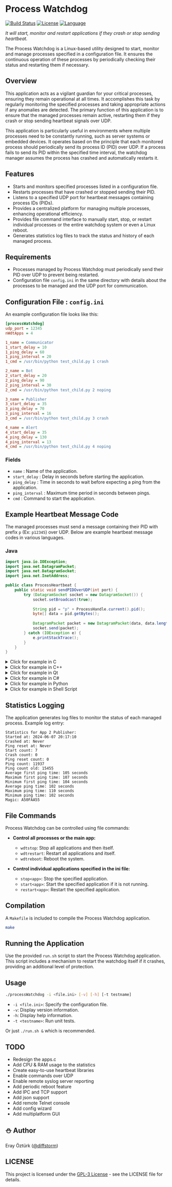 # Process Watchdog

[![Build Status](https://github.com/diffstorm/processWatchdog/actions/workflows/c-cpp.yml/badge.svg)](https://github.com/diffstorm/processWatchdog/actions)
[![License](https://img.shields.io/github/license/diffstorm/processWatchdog)](https://github.com/diffstorm/processWatchdog/blob/main/LICENSE)
[![Language](https://img.shields.io/github/languages/top/diffstorm/processWatchdog)](https://github.com/diffstorm/processWatchdog)

_It will start, monitor and restart applications if they crash or stop sending heartbeat._

The Process Watchdog is a Linux-based utility designed to start, monitor and manage processes specified in a configuration file. It ensures the continuous operation of these processes by periodically checking their status and restarting them if necessary.

## Overview
This application acts as a vigilant guardian for your critical processes, ensuring they remain operational at all times. It accomplishes this task by regularly monitoring the specified processes and taking appropriate actions if any anomalies are detected. The primary function of this application is to ensure that the managed processes remain active, restarting them if they crash or stop sending heartbeat signals over UDP.

This application is particularly useful in environments where multiple processes need to be constantly running, such as server systems or embedded devices. It operates based on the principle that each monitored process should periodically send its process ID (PID) over UDP. If a process fails to send its PID within the specified time interval, the watchdog manager assumes the process has crashed and automatically restarts it.

## Features
- Starts and monitors specified processes listed in a configuration file.
- Restarts processes that have crashed or stopped sending their PID.
- Listens to a specified UDP port for heartbeat messages containing process IDs (PIDs).
- Provides a centralized platform for managing multiple processes, enhancing operational efficiency.
- Provides file command interface to manually start, stop, or restart individual processes or the entire watchdog system or even a Linux reboot.
- Generates statistics log files to track the status and history of each managed process.

## Requirements
- Processes managed by Process Watchdog must periodically send their PID over UDP to prevent being restarted.
- Configuration file `config.ini` in the same directory with details about the processes to be managed and the UDP port for communication.

## Configuration File : `config.ini`
An example configuration file looks like this:

```ini
[processWatchdog]
udp_port = 12345
nWdtApps = 4

1_name = Communicator
1_start_delay = 10
1_ping_delay = 60
1_ping_interval = 20
1_cmd = /usr/bin/python test_child.py 1 crash

2_name = Bot
2_start_delay = 20
2_ping_delay = 90
2_ping_interval = 30
2_cmd = /usr/bin/python test_child.py 2 noping

3_name = Publisher
3_start_delay = 35
3_ping_delay = 70
3_ping_interval = 16
3_cmd = /usr/bin/python test_child.py 3 crash

4_name = Alert
4_start_delay = 35
4_ping_delay = 130
4_ping_interval = 13
4_cmd = /usr/bin/python test_child.py 4 noping
```

### Fields
- `name` : Name of the application.
- `start_delay` : Delay in seconds before starting the application.
- `ping_delay` : Time in seconds to wait before expecting a ping from the application.
- `ping_interval` : Maximum time period in seconds between pings.
- `cmd` : Command to start the application.

## Example Heartbeat Message Code
The managed processes must send a message containing their PID with prefix `p` (Ex: `p12345`) over UDP. Below are example heartbeat message codes in various languages.

### Java
```java
import java.io.IOException;
import java.net.DatagramPacket;
import java.net.DatagramSocket;
import java.net.InetAddress;

public class ProcessHeartbeat {
    public static void sendPIDOverUDP(int port) {
        try (DatagramSocket socket = new DatagramSocket()) {
            socket.setBroadcast(true);
            
            String pid = "p" + ProcessHandle.current().pid();
            byte[] data = pid.getBytes();
            
            DatagramPacket packet = new DatagramPacket(data, data.length, InetAddress.getByName("127.0.0.255"), port);
            socket.send(packet);            
        } catch (IOException e) {
            e.printStackTrace();
        }
    }
}
```

<details>
  <summary>Click for example in C</summary>

### C
```c
#include <stdio.h>
#include <stdlib.h>
#include <string.h>
#include <sys/socket.h>
#include <netinet/in.h>
#include <arpa/inet.h>
#include <unistd.h>

void sendPIDOverUDP(int port) {
    int sockfd;
    struct sockaddr_in addr;
    socklen_t addr_len = sizeof(addr);
    
    // Get the current process ID
    pid_t pid = getpid();
    char pid_str[20];
    sprintf(pid_str, "p%d", pid);
    
    sockfd = socket(AF_INET, SOCK_DGRAM, 0);
    if (sockfd < 0) {
        perror("socket creation failed");
        exit(EXIT_FAILURE);
    }
    
    memset(&addr, 0, addr_len);
    addr.sin_family = AF_INET;
    addr.sin_port = htons(port);
    addr.sin_addr.s_addr = inet_addr("127.0.0.255");
    
    if (sendto(sockfd, pid_str, strlen(pid_str), 0, (struct sockaddr *)&addr, addr_len) < 0) {
        perror("sendto failed");
    }
    
    close(sockfd);
}
```
</details>
<details>
  <summary>Click for example in C++</summary>

### C++
```cpp
#include <iostream>
#include <string>
#include <cstring>
#include <sys/socket.h>
#include <netinet/in.h>
#include <arpa/inet.h>
#include <unistd.h>
#include <cstdlib>

void sendPIDOverUDP(int port) {
    int sockfd;
    struct sockaddr_in addr;
    socklen_t addr_len = sizeof(addr);
    
    // Get the current process ID
    pid_t pid = getpid();
    std::string pid_str = "p" + std::to_string(pid);
    const char* pid_data = pid_str.c_str();
    
    sockfd = socket(AF_INET, SOCK_DGRAM, 0);
    if (sockfd < 0) {
        perror("socket creation failed");
        exit(EXIT_FAILURE);
    }
    
    memset(&addr, 0, addr_len);
    addr.sin_family = AF_INET;
    addr.sin_port = htons(port);
    addr.sin_addr.s_addr = inet_addr("127.0.0.255");
    
    if (sendto(sockfd, pid_data, strlen(pid_data), 0, (struct sockaddr *)&addr, addr_len) < 0) {
        perror("sendto failed");
    }
    
    close(sockfd);
}
```
</details>
<details>
  <summary>Click for example in Qt</summary>

### Qt (C++)
```cpp
#include <QCoreApplication>
#include <QUdpSocket>
#include <QHostAddress>
#include <QByteArray>
#include <QProcess>

void sendPIDOverUDP(int port)
{
    QString host = "127.0.0.255";
    QString pid = "p" + QString::number(QCoreApplication::applicationPid());
    QByteArray data = pid.toUtf8();

    QUdpSocket socket;
    socket.bind(QHostAddress::AnyIPv4, port, QUdpSocket::ShareAddress);

    socket.writeDatagram(data, QHostAddress(host), port);

    socket.close();
}
```
</details>
<details>
  <summary>Click for example in C#</summary>

### C#
```csharp
using System;
using System.Net;
using System.Net.Sockets;

public class Program
{
    public static void SendPIDOverUDP(int port)
    {
        try
        {
            string host = "127.0.0.255";
            string pid = "p" + System.Diagnostics.Process.GetCurrentProcess().Id.ToString();
            byte[] data = System.Text.Encoding.ASCII.GetBytes(pid);

            using (UdpClient client = new UdpClient())
            {
                client.EnableBroadcast = true;
                client.Send(data, data.Length, new IPEndPoint(IPAddress.Parse(host), port));
            }
        }
        catch (Exception e)
        {
            Console.WriteLine("Exception: " + e.Message);
        }
    }
}
```
</details>
<details>
  <summary>Click for example in Python</summary>

### Python
```python
import socket
import os

def send_pid_over_udp(port):
    try:
        host = '127.0.0.255'
        pid = f"p{os.getpid()}"
        data = pid.encode()

        sock = socket.socket(socket.AF_INET, socket.SOCK_DGRAM)
        sock.setsockopt(socket.SOL_SOCKET, socket.SO_BROADCAST, 1)
        sock.sendto(data, (host, port))
        sock.close()
        
    except Exception as e:
        print(f"Exception: {e}")
```
</details>
<details>
  <summary>Click for example in Shell Script</summary>

### Shell Script
```bash
#!/bin/bash

send_pid_over_udp() {
    local port=$1
    local host="127.0.0.255"
    local pid="p$$"  # $$ gives the PID of the current shell process

    echo -n "$pid" | socat - UDP-DATAGRAM:$host:$port,broadcast
}
```
</details>

## Statistics Logging
The application generates log files to monitor the status of each managed process. Example log entry:

```
Statistics for App 2 Publisher:
Started at: 2024-06-07 20:17:10
Crashed at: Never
Ping reset at: Never
Start count: 7
Crash count: 0
Ping reset count: 0
Ping count: 11937
Ping count old: 15455
Average first ping time: 105 seconds
Maximum first ping time: 107 seconds
Minimum first ping time: 104 seconds
Average ping time: 102 seconds
Maximum ping time: 110 seconds
Minimum ping time: 102 seconds
Magic: A50FAA55
```

## File Commands
Process Watchdog can be controlled using file commands:

- **Control all processes or the main app:**
  - `wdtstop`: Stop all applications and then itself.
  - `wdtrestart`: Restart all applications and itself.
  - `wdtreboot`: Reboot the system.

- **Control individual applications specified in the ini file:**
  - `stop<app>`: Stop the specified application.
  - `start<app>`: Start the specified application if it is not running.
  - `restart<app>`: Restart the specified application.

## Compilation
A `Makefile` is included to compile the Process Watchdog application.

```bash
make
```

## Running the Application
Use the provided `run.sh` script to start the Process Watchdog application. This script includes a mechanism to restart the watchdog itself if it crashes, providing an additional level of protection.

## Usage
```bash
./processWatchdog -i <file.ini> [-v] [-h] [-t testname]
```

- `-i <file.ini>`: Specify the configuration file.
- `-v`: Display version information.
- `-h`: Display help information.
- `-t <testname>`: Run unit tests.

Or just `./run.sh &` which is recommended.

## TODO
- Redesign the apps.c
- Add CPU & RAM usage to the statistics
- Create easy-to-use heartbeat libraries
- Enable commands over UDP
- Enable remote syslog server reporting
- Add periodic reboot feature
- Add IPC and TCP support
- Add json support
- Add remote Telnet console
- Add config wizard
- Add multiplatform GUI

## :snowman: Author
Eray Öztürk ([@diffstorm](https://github.com/diffstorm))

## LICENSE
This project is licensed under the [GPL-3 License](LICENSE) - see the LICENSE file for details.
